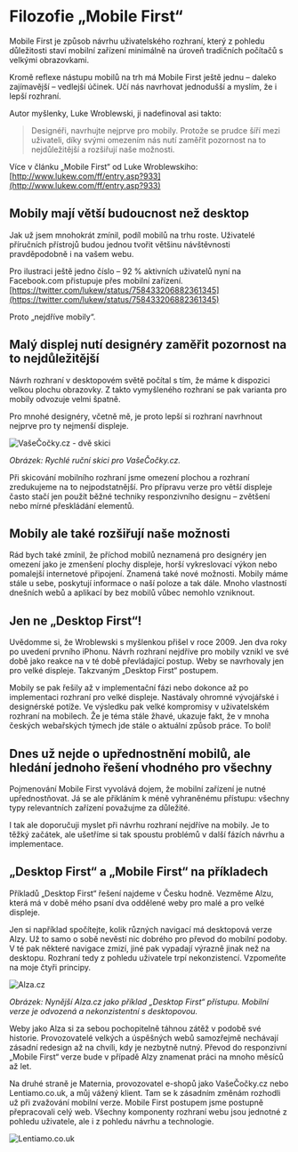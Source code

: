 # Filozofie „Mobile First“

Mobile First je způsob návrhu uživatelského rozhraní, který z pohledu důležitosti staví mobilní zařízení minimálně na úroveň tradičních počítačů s velkými obrazovkami. 

Kromě reflexe nástupu mobilů na trh má Mobile First  ještě jednu – daleko zajímavější – vedlejší účinek. Učí nás navrhovat jednodušší a myslím, že i lepší rozhraní.

Autor myšlenky, Luke Wroblewski, ji nadefinoval asi takto:

> Designéři, navrhujte nejprve pro mobily. Protože se prudce šíří mezi uživateli, díky svými omezením nás nutí zaměřit pozornost na to nejdůležitější a rozšiřují naše možnosti.

Více v článku „Mobile First“ od Luke Wroblewskiho: [http://www.lukew.com/ff/entry.asp?933](http://www.lukew.com/ff/entry.asp?933)

## Mobily mají větší budoucnost než desktop

Jak už jsem mnohokrát zmínil, podíl mobilů na trhu roste. Uživatelé příručních přístrojů budou jednou tvořit většinu návštěvnosti pravděpodobně i na vašem webu. 

Pro ilustraci ještě jedno číslo – 92 % aktivních uživatelů nyní na Facebook.com přistupuje přes mobilní zařízení. [https://twitter.com/lukew/status/758433206882361345](https://twitter.com/lukew/status/758433206882361345)

Proto „nejdříve mobily“.

## Malý displej nutí designéry zaměřit pozornost na to nejdůležitější

Návrh rozhraní v desktopovém světě počítal s tím, že máme k dispozici velkou plochu obrazovky. Z takto vymyšleného rozhraní se pak varianta pro mobily odvozuje velmi špatně.

Pro mnohé designéry, včetně mě, je proto lepší si rozhraní navrhnout nejprve pro ty nejmenší displeje. 

![VašeČočky.cz - dvě skici](dist/images/vdwd/original/vase-cocky-dve-skici.png)

*Obrázek: Rychlé ruční skici pro VašeČočky.cz.*

Při skicování mobilního rozhraní jsme omezení plochou a rozhraní zredukujeme na to nejpodstatnější. Pro přípravu verze pro větší displeje často stačí jen použít běžné techniky responzivního designu – zvětšení nebo mírné přeskládání elementů.

## Mobily ale také rozšiřují naše možnosti

Rád bych také zmínil, že příchod mobilů neznamená pro designéry jen omezení jako je zmenšení plochy displeje, horší vykreslovací výkon nebo pomalejší internetové připojení. Znamená také nové možnosti. Mobily máme stále u sebe, poskytují informace o naší poloze a tak dále. Mnoho vlastností dnešních webů a aplikací by bez mobilů vůbec nemohlo vzniknout.

## Jen ne „Desktop First“!

Uvědomme si, že Wroblewski s myšlenkou přišel v roce 2009. Jen dva roky po uvedení prvního iPhonu.  Návrh rozhraní nejdříve pro mobily vznikl ve své době jako reakce na v té době převládající postup. Weby se navrhovaly jen pro velké displeje. Takzvaným „Desktop First“ postupem. 

Mobily se pak řešily až v implementační fázi nebo dokonce až po implementaci rozhraní pro velké displeje. Nastávaly ohromné vývojářské i designérské potíže. Ve výsledku pak velké kompromisy v uživatelském rozhraní na mobilech. Že je téma stále žhavé, ukazuje fakt, že v mnoha českých webařských týmech jde stále o aktuální způsob práce. To bolí!

## Dnes už nejde o upřednostnění mobilů, ale hledání jednoho řešení vhodného pro všechny

Pojmenování Mobile First vyvolává dojem, že mobilní zařízení je nutné upřednostňovat. Já se ale přikláním k méně vyhraněnému přístupu: všechny typy relevantních zařízení považujme za důležité. 

I tak ale doporučuji myslet při návrhu rozhraní nejdříve na mobily. Je to těžký začátek, ale ušetříme si tak spoustu problémů v další fázích návrhu a implementace.

## „Desktop First“ a „Mobile First“ na příkladech

Příkladů „Desktop First“ řešení najdeme v Česku hodně. Vezměme Alzu, která má v době mého psaní dva oddělené weby pro malé a pro velké displeje. 

Jen si například spočítejte, kolik různých navigací má desktopová verze Alzy. Už to samo o sobě nevěstí nic dobrého pro převod do mobilní podoby. V té pak některé navigace zmizí, jiné pak vypadají výrazně jinak než na desktopu. Rozhraní tedy z pohledu uživatele trpí nekonzistencí. Vzpomeňte na moje čtyři principy.

![Alza.cz](dist/images/vdwd/original/alza-cz.png)

*Obrázek: Nynější Alza.cz jako příklad „Desktop First“ přístupu. Mobilní verze je odvozená a nekonzistentní s desktopovou.*

Weby jako Alza si za sebou pochopitelně táhnou zátěž v podobě své historie.  Provozovatelé velkých a úspěšných webů samozřejmě nechávají zásadní redesign až na chvíli, kdy je nezbytně nutný. Převod do responzivní „Mobile First“ verze bude v případě Alzy znamenat práci na mnoho měsíců až let. 

Na druhé straně je Maternia, provozovatel e-shopů jako VašeČočky.cz nebo Lentiamo.co.uk, a můj vážený klient. Tam se k zásadním změnám rozhodli už při zvažování mobilní verze. Mobile First postupem jsme postupně přepracovali celý web. Všechny komponenty rozhraní webu jsou jednotné z pohledu uživatele, ale i z pohledu návrhu a technologie.

![Lentiamo.co.uk](dist/images/vdwd/original/lentiamo-co-uk.png)
